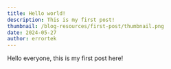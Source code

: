 ```yaml
---
title: Hello world!
description: This is my first post!
thumbnail: /blog-resources/first-post/thumbnail.png
date: 2024-05-27
author: errortek
---
```


Hello everyone, this is my first post here!